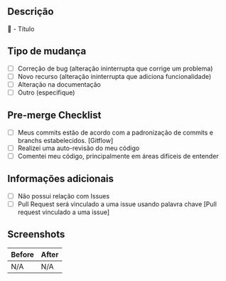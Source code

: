 ## Descrição
<!-- Inclua um resumo das alterações e do problema relacionado. Inclua também motivação e contexto relevantes. Liste todas as dependências necessárias para essa alteração. -->
📄 - Título

## Tipo de mudança
<!-- Exclua as opções que não são relevantes. -->

- [ ] Correção de bug (alteração ininterrupta que corrige um problema)
- [ ] Novo recurso (alteração ininterrupta que adiciona funcionalidade)
- [ ] Alteração na documentação
- [ ] Outro (especifique)

## Pre-merge Checklist
<!-- Verificar antes de seguir -->

- [ ] Meus commits estão de acordo com a padronização de commits e branchs estabelecidos. [Gitflow]
- [ ] Realizei uma auto-revisão do meu código
- [ ] Comentei meu código, principalmente em áreas difíceis de entender

## Informações adicionais
<!-- Em casos de vinculação do pr a uma issue, utilizar essa area para fechamento -->

- [ ] Não possui relação com Issues 
- [ ] Pull Request será vinculado a uma issue usando palavra chave [Pull request vinculado a uma issue]

## Screenshots
<!-- Caso quera adicionar alguma imagem, coloque representando o antes e depois substituindo "N/A" -->

| Before | After |
| ------ | ----- |
| N/A  | N/A |


